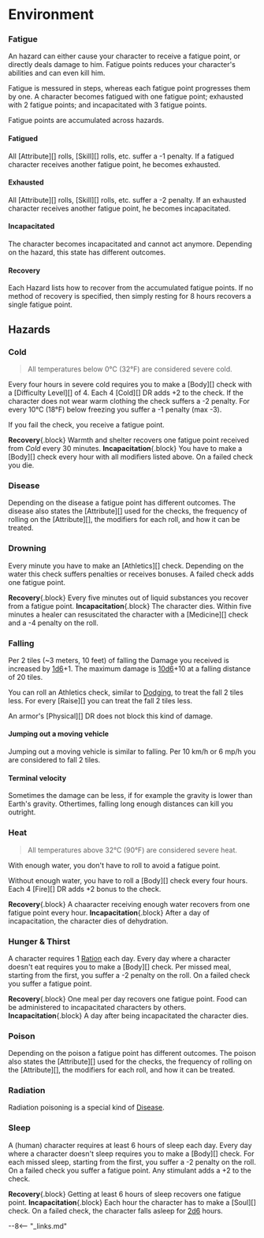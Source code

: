 # Environment

### Fatigue

An hazard can either cause your character to receive a fatigue point, or
directly deals damage to him. Fatigue points reduces your character's abilities
and can even kill him.

Fatigue is messured in steps, whereas each fatigue point progresses them by one.
A character becomes fatigued with one fatigue point; exhausted with 2 fatigue
points; and incapacitated with 3 fatigue points.

Fatigue points are accumulated across hazards.

#### Fatigued

All [Attribute][] rolls, [Skill][] rolls, etc. suffer a -1 penalty. If a
fatigued character receives another fatigue point, he becomes exhausted.

#### Exhausted

All [Attribute][] rolls, [Skill][] rolls, etc. suffer a -2 penalty. If an
exhausted character receives another fatigue point, he becomes incapacitated.

#### Incapacitated

The character becomes incapacitated and cannot act anymore. Depending on the
hazard, this state has different outcomes.

#### Recovery

Each Hazard lists how to recover from the accumulated fatigue points. If no
method of recovery is specified, then simply resting for 8 hours recovers a
single fatigue point.

## Hazards

### Cold

> All temperatures below 0°C (32°F) are considered severe cold.

Every four hours in severe cold requires you to make a [Body][] check with a
[Difficulty Level][] of 4. Each 4 [Cold][] DR adds +2 to the check. If the
character does not wear warm clothing the check suffers a -2 penalty. For every
10°C (18°F) below freezing you suffer a -1 penalty (max -3).

If you fail the check, you receive a fatigue point.

**Recovery**{.block} Warmth and shelter recovers one fatigue point received from
*Cold* every 30 minutes.
**Incapacitation**{.block} You have to make a [Body][] check every hour with all
modifiers listed above. On a failed check you die.

### Disease

Depending on the disease a fatigue point has different outcomes. The disease
also states the [Attribute][] used for the checks, the frequency of rolling on
the [Attribute][], the modifiers for each roll, and how it can be treated.

### Drowning

Every minute you have to make an [Athletics][] check. Depending on the water
this check suffers penalties or receives bonuses. A failed check adds one
fatigue point.

**Recovery**{.block} Every five minutes out of liquid substances you recover
from a fatigue point.
**Incapacitation**{.block} The character dies. Within five minutes a healer can
resuscitated the character with a [Medicine][] check and a -4 penalty on the
roll.

### Falling

Per 2 tiles (~3 meters, 10 feet) of falling the Damage you received is increased
by [1d6](#d6)+1. The maximum damage is [10d6](#d6)+10 at a falling distance
of 20 tiles.

You can roll an Athletics check, similar to [Dodging](/crisis#dodging), to treat
the fall 2 tiles less. For every [Raise][] you can treat the fall 2 tiles less.

An armor's [Physical][] DR does not block this kind of damage.

#### Jumping out a moving vehicle

Jumping out a moving vehicle is similar to falling. Per 10 km/h or 6 mp/h you
are considered to fall 2 tiles.

#### Terminal velocity

Sometimes the damage can be less, if for example the gravity is lower than
Earth's gravity. Othertimes, falling long enough distances can kill you
outright.

### Heat

> All temperatures above 32°C (90°F) are considered severe heat.

With enough water, you don't have to roll to avoid a fatigue point.

Without enough water, you have to roll a [Body][] check every four hours. Each
4 [Fire][] DR adds +2 bonus to the check.

**Recovery**{.block} A chaaracter receiving enough water recovers from one
fatigue point every hour.
**Incapacitation**{.block} After a day of incapacitation, the character dies of
dehydration.

### Hunger & Thirst

A character requires 1 [Ration](/equipment/util-misc/#ration) each day. Every
day where a character doesn't eat requires you to make a [Body][] check. Per
missed meal, starting from the first, you suffer a -2 penalty on the roll. On a
failed check you suffer a fatigue point.

**Recovery**{.block} One meal per day recovers one fatigue point. Food can be
administered to incapacitated characters by others.
**Incapacitation**{.block} A day after being incapacitated the character dies.

### Poison

Depending on the poison a fatigue point has different outcomes. The poison
also states the [Attribute][] used for the checks, the frequency of rolling on
the [Attribute][], the modifiers for each roll, and how it can be treated.

### Radiation

Radiation poisoning is a special kind of [Disease](#disease).

### Sleep

A (human) character requires at least 6 hours of sleep each day. Every day where
a character doesn't sleep requires you to make a [Body][] check. For each missed
sleep, starting from the first, you suffer a -2 penalty on the roll. On a failed
check you suffer a fatigue point. Any stimulant adds a +2 to the check.

**Recovery**{.block} Getting at least 6 hours of sleep recovers one fatigue
point.
**Incapacitation**{.block} Each hour the character has to make a [Soul][] check.
On a failed check, the character falls asleep for [2d6](#d6) hours.

--8<-- "_links.md"
